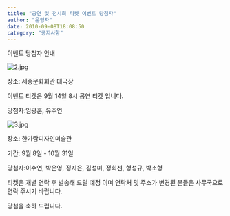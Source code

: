 ```yaml
---
title: "공연 및 전시회 티켓 이벤트 당첨자"
author: "운영자"
date: 2010-09-08T18:08:50
category: "공지사항"
---
```


이벤트 당첨자 안내

![2.jpg](/files/attach/images/376/012/003/2.jpg)

장소: 세종문화회관 대극장

이벤트 티켓은 9월 14일 8시 공연 티켓 입니다.

당첨자:임광훈, 유주연

![3.jpg](/files/attach/images/376/012/003/3.jpg)

장소: 한가람디자인미술관

기간: 9월 8일 - 10월 31일

당첨자:이수연, 박은영, 정지은, 김성미, 정희선, 형성규, 박소형

티켓은 개별 연락 후 발송해 드릴 예정 이며 연락처 및 주소가 변경된 분들은 사무국으로 연락 주시기 바랍니다.

당첨을 축하 드립니다.
